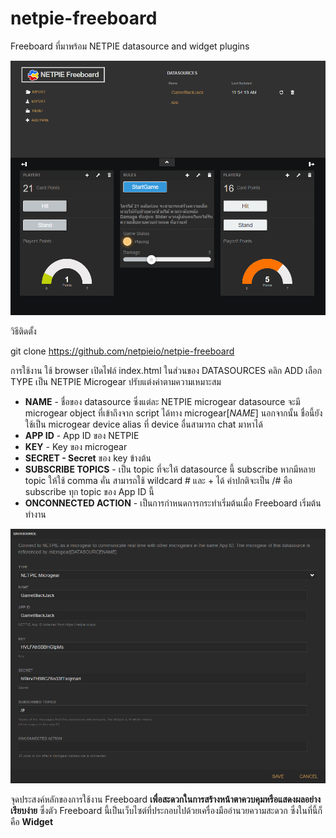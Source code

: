 netpie-freeboard
==========

Freeboard ที่มาพร้อม NETPIE datasource and widget plugins

![netpie-freeboard-screenshot](https://raw.githubusercontent.com/mineanthat/netpie-freeboard/master/docs/public/images/overview.PNG)


วิธีติดตั้ง

git clone https://github.com/netpieio/netpie-freeboard

การใช้งาน ใช้ browser เปิดไฟล์ index.html  ในส่วนของ DATASOURCES คลิก ADD เลือก TYPE เป็น NETPIE Microgear ปรับแต่งค่าตามความเหมาะสม

- **NAME** - ชื่อของ datasource ซึ่งแต่ละ NETPIE microgear datasource จะมี microgear object ที่เข้าถึงจาก script ได้ทาง microgear[*NAME*]  นอกจากนั้น ชื่อนี้ยังใช้เป็น microgear device alias ที่ device อื่นสามารถ chat มาหาได้ 
- **APP ID** - App ID ของ NETPIE
- **KEY** - Key ของ microgear
- **SECRET - Secret** ของ key ข้างต้น
- **SUBSCRIBE TOPICS** - เป็น topic ที่จะให้ datasource นี้ subscribe หากมีหลาย topic ให้ใช้ comma คั่น สามารถใช้ wildcard # และ + ได้ ค่าปกติจะเป็น /# คือ subscribe ทุก topic ของ App ID นี้
- **ONCONNECTED ACTION** - เป็นการกำหนดการกระทำเริ่มต้นเมื่อ Freeboard เริ่มต้นทำงาน

![netpie-freeboard2](https://raw.githubusercontent.com/mineanthat/netpie-freeboard/master/docs/public/images/addDatasource.PNG)


จุดประสงค์หลักของการใช้งาน Freeboard **เพื่อสะดวกในการสร้างหน้าตาควบคุมหรือแสดงผลอย่างเรียบง่าย**
ซึ่งตัว Freeboard นี้เป็นเว็บไซต์ที่ประกอบไปด้วยเครื่องมืออำนวยความสะดวก ซึ่งในที่นี้ก็คือ **Widget**

